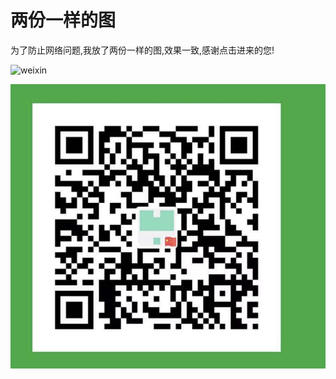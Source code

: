 # 两份一样的图 

为了防止网络问题,我放了两份一样的图,效果一致,感谢点击进来的您!  

![weixin](https://res.cloudinary.com/lyp/image/upload/v1616142330/pay/weixin.png)  

![weixin](weixin.png)  